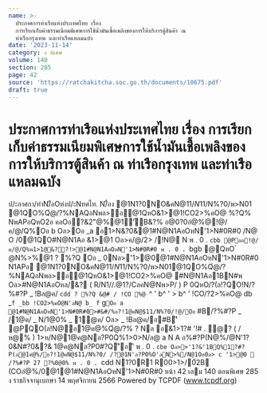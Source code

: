 ```yaml
---
name: >-
  ประกาศการท่าเรือแห่งประเทศไทย เรื่อง
  การเรียกเก็บค่าธรรมเนียมพิเศษการใช้น้ำมันเชื้อเพลิงของการให้บริการตู้สินค้า ณ
  ท่าเรือกรุงเทพ และท่าเรือแหลมฉบัง
date: '2023-11-14'
category: ง พิเศษ
volume: 140
section: 285
page: 42
source: 'https://ratchakitcha.soc.go.th/documents/10675.pdf'
draft: true
---
```


# ประกาศการท่าเรือแห่งประเทศไทย เรื่อง การเรียกเก็บค่าธรรมเนียมพิเศษการใช้น้ำมันเชื้อเพลิงของการให้บริการตู้สินค้า ณ ท่าเรือกรุงเทพ และท่าเรือแหลมฉบัง

ป/ะกาศกา/ท่าN/ือOห่งป/ะNทศไท. N/ื่อง @1N1?0NO&คN@$11/N%?0/พ>N01@1QO%Qํ@/?%NAQอNพล> อ@1QหO&1>@1!CO2>%คO@  #N@N1Aอ1BN#พ Oล>#N@N1AอOหล/&? !@/'1>@0@1#N@N1AอOหN'1>N#0R#0 ํ@ห% QหO/?@1N1?0NO&คN@$11/N%?0/พ>N01 @1QO%Qํ@/?%NAQอNพล>อ@1QหO&1>@1!CO2>%คO@ %?Q% NพAPอQหO2อ คลOอ?&2"@%@1์'ัB&?% อ@0?0อํ@%@!@/ค/@/Q%Oอ b Oล>Oอ _a อ1>N&?0&@1#N@N1AอOหN'1>N#0R#0 /N@ O /0@1QO#N@N1Aอ &1>@1 Oล>ค/@/2> /!N@ N พ . 0 . `cbb @Pออ!@/ค/@/Q%พ1>1@&??!>@1#N@N1AอOหN'1>N#0R#0 พ . 0 . `bgb @QหO ํ @N%>%@1 ? %?Q Oอ _ 0Nล>'1>@0@1#N@N1AอOหN'1>N#0R#0 N1APอ @1N1?0NO&คN@$11/N%?0/พ>N01 @1QO%Qํ@/?%NAQอNพล>อ@1QหO&1>@1!CO2>%คO@  #N@N1Aอ1BN#พ Oล>#N@N1AอOหล/&? ล/?%#?P `g />"B%@0% `cdd Oอ ` ํ@ห% อ?!1@คN@$11/N%?0/พ>N01@1QO%Qํ@/?%NAQอNพล>อ@1QหO&1>@1!CO2>%คO@  #N@N1Aอ1BN#พ Oล>#N@N1AอOหล/&? ( R/N1//.@1?/CลคN@Nพ>P/ ) P 0QหO/?(ล!?QO!N/?%#?P _ !Bล@ค/ `cdd ? %?Q &@# / !CO %@ `^ ' b^ ' > b^ ' !CO/?2>%คO@ db _`f _bb !CO2>%คO@N'ลN@ b_ f` g` Oอ a @1#N@N1AอOหN'1>N#0R#0>#&#/%อ?!1@คN@$11/N%?0/!@/Oอ ` #B/?%#?P _ /1@ค/ _ N/1@0% _ 1@ค/ Oล> _ !Bล@ค/อ#B'ี @PQO(ล!N@อ1@ค@%Qํ@/?% ? Nล อ&1>1?# '!# . ํ@? ( /ห@% ) 1>ห/N@1@ค@Nล?P0Q%1>0>N/ล@ a N A อ%#?P(N@%/@N'1?0&N#?0&?& 1@ค@Nล?P0#?Q'ีอ'ี พ . 0 . `cbe Oล>>'1?&'1BQ%1?#?P(ล@1คํ@%/อ?!1@คN@$11/N%?0/ /?@1N'ล?P0%O'ลN>%/N@1Oอ0ล> c '1>@0  /?%#?P 27 ?%0@0% พ . 0 . `cdd N1?0R1 R00>1>/0์2B (COอํ@%/0@1@1#N@N1AอOหN'1>N#0R#0 หน้า 42 เลม 140 ตอนพิเศษ 285 ง ราชกิจจานุเบกษา 14 พฤศจิกายน 2566 Powered by TCPDF (www.tcpdf.org)
